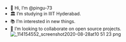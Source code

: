 - 👋 Hi, I’m @pingu-73
- 🏛️ I’m studying in IIIT Hyderabad.
- 📚 I’m interested in new things.
- 💞️ I’m looking to collaborate on open source projects.
![_114154552_screenshot2020-08-28at10 51 23 png](https://user-images.githubusercontent.com/121669947/210211076-3713e793-c042-4f77-8cab-43e044cbfb8a.jpeg)

<!---
pingu-73/pingu-73 is a ✨ special ✨ repository because its `README.md` (this file) appears on your GitHub profile.
You can click the Preview link to take a look at your changes.
--->
<!--
![Top Langs](https://github-readme-stats.vercel.app/api/top-langs/?username=pingu-73&theme=tokyonight)
-->
